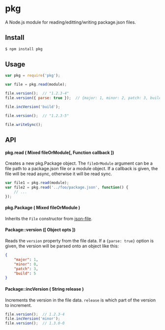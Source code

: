 # pkg

A Node.js module for reading/editting/writing package.json files.

## Install

```bash
$ npm install pkg
```

## Usage

```javascript
var pkg = require('pkg');

var file = pkg.read(module);

file.version();  // "1.2.3-4"
file.version({ parse: true });  // {major: 1, minor: 2, patch: 3, build: 4}

file.incVersion('build');

file.version();  // "1.2.3-5"

file.writeSync();
```

## API

#### pkg.read ( Mixed fileOrModule[, Function callback ])

Creates a new pkg.Package object. The `fileOrModule` argument can be a file path to a package.json file or a module object. If a callback is given, the file will be read async, otherwise it will be read sync.

```javascript
var file1 = pkg.read(module);
var file2 = pkg.read('../foo/package.json', function() {
	// ...
});
```

#### pkg.Package ( Mixed fileOrModule )

Inherits the `File` constructor from [json-file](https://github.com/UmbraEngineering/json-file#jsonfile--string-filepath-).

#### Package::version ([ Object opts ])

Reads the `version` property from the file data. If a `{parse: true}` option is given, the version will be parsed onto an object like this:

```json
{
	"major": 1,
	"minor": 0,
	"patch": 3,
	"build": 5
}
```

#### Package::incVersion ( String release )

Increments the version in the file data. `release` is which part of the version to increment.

```javascript
file.version();  // 1.2.3-4
file.incVersion('minor');
file.version();  // 1.3.0-0
```


















